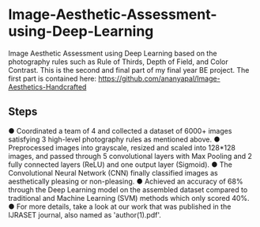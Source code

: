 # Image-Aesthetic-Assessment-using-Deep-Learning
Image Aesthetic Assessment using Deep Learning based on the photography rules such as Rule of Thirds, Depth of Field, and Color Contrast. 
This is the second and final part of my final year BE project. 
The first part is contained here: https://github.com/ananyapal/Image-Aesthetics-Handcrafted

## Steps
● Coordinated a team of 4 and collected a dataset of 6000+ images satisfying 3 high-level photography rules as mentioned above.
●	Preprocessed images into grayscale, resized and scaled into 128*128 images, and passed through 5 convolutional layers with Max Pooling and 2 fully connected layers (ReLU) and one output layer (Sigmoid).
●	The Convolutional Neural Network (CNN) finally classified images as aesthetically pleasing or non-pleasing. 
●	Achieved an accuracy of 68% through the Deep Learning model on the assembled dataset compared to traditional and Machine Learning (SVM) methods which only scored 40%.
●	For more details, take a look at our work that was published in the IJRASET journal, also named as 'author(1).pdf'.

